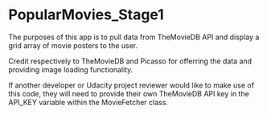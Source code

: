 # PopularMovies_Stage1

The purposes of this app is to pull data from TheMovieDB API and display a grid array of movie posters to the user.

Credit respectively to TheMovieDB and Picasso for offerring the data and providing image loading functionality.

If another developer or Udacity project reviewer would like to make use of this code, they will need to provide their own TheMovieDB API key in the API_KEY variable within the MovieFetcher class.
